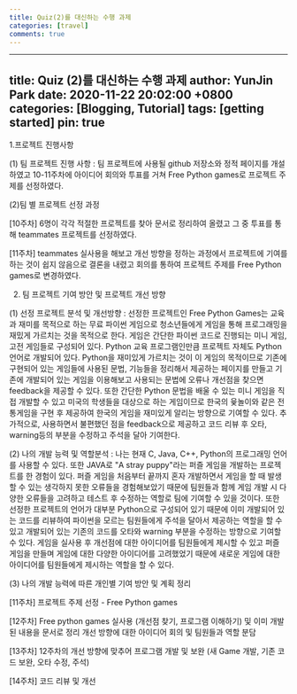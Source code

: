 ```yaml
---
title: Quiz(2)를 대신하는 수행 과제
categories: [travel]
comments: true
---
```


---
title: Quiz (2)를 대신하는 수행 과제
author: YunJin Park
date: 2020-11-22 20:02:00 +0800
categories: [Blogging, Tutorial]
tags: [getting started]
pin: true
---


1.프로젝트 진행사항

(1) 팀 프로젝트 진행 사항 : 팀 프로젝트에 사용될 github 저장소와 정적 페이지를 개설하였고 10-11주차에 아이디어 회의와 투표를 거쳐 Free Python games로 프로젝트 주제를 선정하였다.

(2)팀 별 프로젝트 선정 과정 

[10주차] 6명이 각각 적절한 프로젝트를 찾아 문서로 정리하여 올렸고 그 중 투표를 통해 teammates 프로젝트를 선정하였다.

[11주차] teammates 실사용을 해보고 개선 방향을 정하는 과정에서 프로젝트에 기여를 하는 것이 쉽지 않음으로 결론을 내렸고 회의를 통하여 프로젝트 주제를 Free Python games로 변경하였다.

2. 팀 프로젝트 기여 방안 및 프로젝트 개선 방향

(1) 선정 프로젝트 분석 및 개선방향 : 선정한 프로젝트인 Free Python Games는 교육과 재미를 목적으로 하는 무료 파이썬 게임으로 청소년들에게 게임을 통해 프로그래밍을 재밌게 가르치는 것을 목적으로 한다. 게임은 간단한 파이썬 코드로 진행되는 미니 게임, 고전 게임들로 구성되어 있다. Python 교육 프로그램인만큼 프로젝트 자체도 Python 언어로 개발되어 있다.
Python을 재미있게 가르치는 것이 이 게임의 목적이므로 기존에 구현되어 있는 게임들에 사용된 문법, 기능들을 정리해서 제공하는 페이지를 만들고 기존에 개발되어 있는 게임을 이용해보고 사용되는 문법에 오류나 개선점을 찾으면 feedback을 제공할 수 있다. 또한 간단한 Python 문법을 배울 수 있는 미니 게임을 직접 개발할 수 있고 미국의 학생들을 대상으로 하는 게임이므로 한국의 윷놀이와 같은 전통게임을 구현 후 제공하여 한국의 게임을 재미있게 알리는 방향으로 기여할 수 있다. 추가적으로, 사용하면서 불편했던 점을 feedback으로 제공하고 코드 리뷰 후 오타, warning등의 부분을 수정하고 주석을 달아 기여한다.

(2) 나의 개발 능력 및 역할분석 : 나는 현재 C, Java, C++, Python의 프로그래밍 언어를 사용할 수 있다. 또한 JAVA로 "A stray puppy"라는 퍼즐 게임을 개발하는 프로젝트를 한 경험이 있다.
퍼즐 게임을 처음부터 끝까지 혼자 개발하면서 게임을 할 때 발생할 수 있는 생각하지 못한 오류들을 경험해보았기 때문에 팀원들과 함께 게임 개발 시 다양한 오류들을 고려하고 테스트 후 수정하는 역할로 팀에 기여할 수 있을 것이다. 또한 선정한 프로젝트의 언어가 대부분 Python으로 구성되어 있기 때문에 이미 개발되어 있는 코드를 리뷰하여 파이썬을 모르는 팀원들에게 주석을 달아서 제공하는 역할을 할 수 있고 개발되어 있는 기존의 코드를 오타와 warning 부분을 수정하는 방향으로 기여할 수 있다. 게임을 실사용 후 개선점에 대한 아이디어를 팀원들에게 제시할 수 있고 퍼즐 게임을 만들며 게임에 대한 다양한 아이디어를 고려했었기 때문에 새로운 게임에 대한 아이디어를 팀원들에게 제시하는 역할을 할 수 있다.

(3)  나의 개발 능력에 따른 개인별 기여 방안 및 계획 정리

[11주차] 프로젝트 주제 선정 - Free Python games

[12주차] Free python games 실사용 (개선점 찾기, 프로그램 이해하기) 및 이미 개발된 내용을 문서로 정리
         개선 방향에 대한 아이디어 회의 및 팀원들과 역할 분담
         
[13주차] 12주차의 개선 방향에 맞추어 프로그램 개발 및 보완 (새 Game 개발, 기존 코드 보완, 오타 수정, 주석)

[14주차] 코드 리뷰 및 개선
